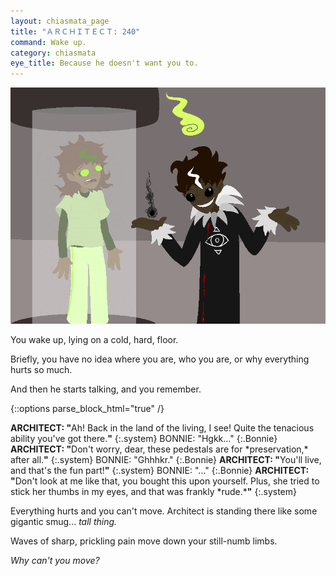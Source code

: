 ```yaml
---
layout: chiasmata_page
title: "ＡＲＣＨＩＴＥＣＴ: 240"
command: Wake up.
category: chiasmata
eye_title: Because he doesn't want you to.
---
```


![240](/chiasmata/images/narrative/238.png)

You wake up, lying on a cold, hard, floor.

Briefly, you have no idea where you are, who you are, or why everything hurts so much.

And then he starts talking, and you remember.

{::options parse_block_html="true" /}
<div class="dialogue">
<b>ARCHITECT: "</b>Ah! Back in the land of the living, I see! Quite the tenacious ability you've got there.<b>"</b> 
{:.system}
BONNIE: "Hgkk..." 
{:.Bonnie}
<b>ARCHITECT: "</b>Don't worry, dear, these pedestals are for *preservation,* after all.<b>"</b> 
{:.system}
BONNIE: "Ghhhkr." 
{:.Bonnie}
<b>ARCHITECT: "</b>You'll live, and that's the fun part!<b>"</b> 
{:.system}
BONNIE: "..." 
{:.Bonnie}
<b>ARCHITECT: "</b>Don't look at me like that, you bought this upon yourself. Plus, she tried to stick her thumbs in my eyes, and that was frankly *rude.*<b>"</b> 
{:.system}
</div>

Everything hurts and you can't move. Architect is standing there like some gigantic smug... *tall thing.*

Waves of sharp, prickling pain move down your still-numb limbs.

*Why can't you move?*